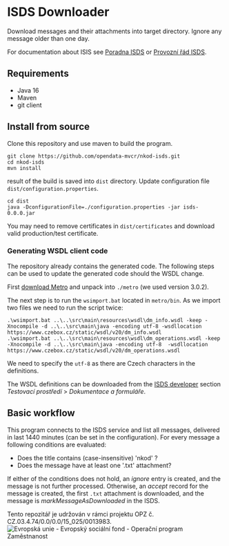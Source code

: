 # ISDS Downloader
Download messages and their attachments into target directory. 
Ignore any message older than one day.

For documentation about ISIS see [Poradna ISDS](https://www.poradnaisds.cz/) or [Provozní řád ISDS](https://info.mojedatovaschranka.cz/info/cs/80.html).

## Requirements
 * Java 16
 * Maven
 * git client

## Install from source
Clone this repository and use maven to build the program.
```
git clone https://github.com/opendata-mvcr/nkod-isds.git
cd nkod-isds
mvn install
```
result of the build is saved into ```dist``` directory.
Update configuration file ```dist/configuration.properties```.
```
cd dist
java -DconfigurationFile=./configuration.properties -jar isds-0.0.0.jar
```
You may need to remove certificates in ```dist/certificates``` and download valid production/test certificate.

### Generating WSDL client code
The repository already contains the generated code. The following steps can
be used to update the generated code should the WSDL change.

First [download Metro](https://search.maven.org/search?q=a:metro-standalone) 
and unpack into ```./metro``` (we used version 3.0.2). 

The next step is to run the ```wsimport.bat``` located in ```metro/bin```. 
As we import two files we need to run the script twice:
```
.\wsimport.bat ..\..\src\main\resources\wsdl\dm_info.wsdl -keep -Xnocompile -d ..\..\src\main\java -encoding utf-8 -wsdllocation https://www.czebox.cz/static/wsdl/v20/dm_info.wsdl
.\wsimport.bat ..\..\src\main\resources\wsdl\dm_operations.wsdl -keep -Xnocompile -d ..\..\src\main\java -encoding utf-8  -wsdllocation https://www.czebox.cz/static/wsdl/v20/dm_operations.wsdl
```
We need to specify the ```utf-8``` as there are Czech characters in the definitions.

The WSDL definitions can be downloaded from the [ISDS developer](https://www.poradnaisds.cz/) section *Testovací prostředí* > *Dokumentace a formuláře*.

## Basic workflow
This program connects to the ISDS service and list all messages, delivered
in last 1440 minutes (can be set in the configuration).
For every message a following conditions are evaluated:
 * Does the title contains (case-insensitive) 'nkod' ?
 * Does the message have at least one '.txt' attachment?

If either of the conditions does not hold, an _ignore_ entry is created, and the message is not further processed. 
Otherwise, an _accept_ record for the message is created, the first `.txt` attachment 
is downloaded, and the message is _markMessageAsDownloaded_ in the ISDS. 

Tento repozitář je udržován v rámci projektu OPZ č. CZ.03.4.74/0.0/0.0/15_025/0013983.
![Evropská unie - Evropský sociální fond - Operační program Zaměstnanost](https://data.gov.cz/images/ozp_logo_cz.jpg)
